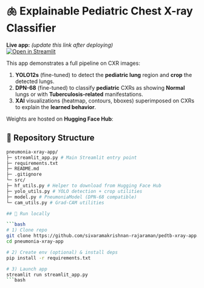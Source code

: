 # 🫁 Explainable Pediatric Chest X-ray Classifier

**Live app:** *(update this link after deploying)*  
[![Open in Streamlit](https://static.streamlit.io/badges/streamlit_badge_black_white.svg)](https://sivaramakrishhnan.streamlit.app/)

This app demonstrates a full pipeline on CXR images:

1. **YOLO12s** (fine-tuned) to detect the **pediatric lung** region and **crop** the detected lungs.
3. **DPN-68** (fine-tuned) to classify **pediatric** CXRs as showing **Normal** lungs or with **Tuberculosis-related** manifestations.
4. **XAI** visualizations (heatmap, contours, bboxes) superimposed on CXRs to explain the **learned behavior**. 

Weights are hosted on **Hugging Face Hub**:

## 🧱 Repository Structure
```bash
pneumonia-xray-app/
├─ streamlit_app.py # Main Streamlit entry point
├─ requirements.txt
├─ README.md
├─ .gitignore
└─ src/
├─ hf_utils.py # Helper to download from Hugging Face Hub
├─ yolo_utils.py # YOLO detection + crop utilities
├─ model.py # PneumoniaModel (DPN-68 compatible)
└─ cam_utils.py # Grad-CAM utilities

## 🚀 Run locally

```bash
# 1) Clone repo
git clone https://github.com/sivaramakrishnan-rajaraman/pedtb-xray-app.git
cd pneumonia-xray-app

# 2) Create env (optional) & install deps
pip install -r requirements.txt

# 3) Launch app
streamlit run streamlit_app.py
```bash
